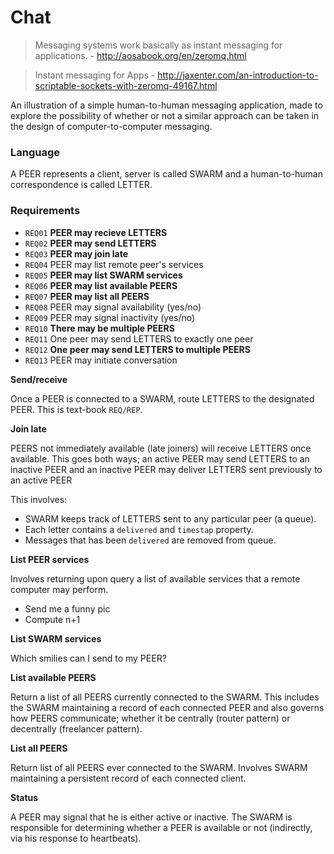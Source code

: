 # Chat

> Messaging systems work basically as instant messaging for applications. - http://aosabook.org/en/zeromq.html

> Instant messaging for Apps - http://jaxenter.com/an-introduction-to-scriptable-sockets-with-zeromq-49167.html

An illustration of a simple human-to-human messaging application, made to explore the possibility of whether or not a similar approach can be taken in the design of computer-to-computer messaging.

### Language

A PEER represents a client, server is called SWARM and a human-to-human correspondence is called LETTER.

### Requirements

* `REQ01` **PEER may recieve LETTERS**
* `REQ02` **PEER may send LETTERS**
* `REQ03` **PEER may join late**
* `REQ04` PEER may list remote peer's services
* `REQ05` **PEER may list SWARM services**
* `REQ06` **PEER may list available PEERS**
* `REQ07` **PEER may list all PEERS**
* `REQ08` PEER may signal availability (yes/no)
* `REQ09` PEER may signal inactivity (yes/no)
* `REQ10` **There may be multiple PEERS**
* `REQ11` One peer may send LETTERS to exactly one peer
* `REQ12` **One peer may send LETTERS to multiple PEERS**
* `REQ13` PEER may initiate conversation

**Send/receive**

Once a PEER is connected to a SWARM, route LETTERS to the designated PEER. This is text-book `REQ/REP`.

**Join late**

PEERS not immediately available (late joiners) will receive LETTERS once available. This goes both ways; an active PEER may send LETTERS to an inactive PEER and an inactive PEER may deliver LETTERS sent previously to an active PEER

This involves:

* SWARM keeps track of LETTERS sent to any particular peer (a queue).
* Each letter contains a `delivered` and `timestap` property.
* Messages that has been `delivered` are removed from queue.

**List PEER services**

Involves returning upon query a list of available services that a remote computer may perform.

* Send me a funny pic
* Compute n+1

**List SWARM services**

Which smilies can I send to my PEER?

**List available PEERS**

Return a list of all PEERS currently connected to the SWARM. This includes the SWARM maintaining a record of each connected PEER and also governs how PEERS communicate; whether it be centrally (router pattern) or decentrally (freelancer pattern).

**List all PEERS**

Return list of all PEERS ever connected to the SWARM. Involves SWARM maintaining a persistent record of each connected client.

**Status**

A PEER may signal that he is either active or inactive. The SWARM is responsible for determining whether a PEER is available or not (indirectly, via his response to heartbeats).